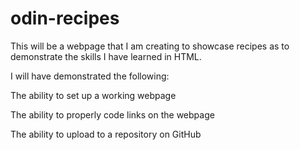 # odin-recipes

This will be a webpage that I am creating to showcase recipes as to demonstrate the skills I have learned in HTML.

I will have demonstrated the following:

The ability to set up a working webpage

The ability to properly code links on the webpage

The ability to upload to a repository on GitHub
